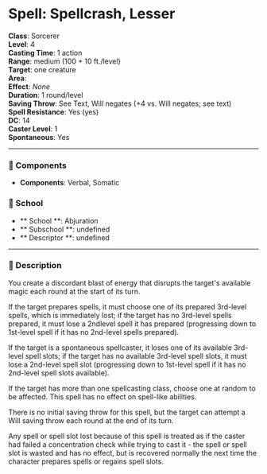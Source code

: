 
# Spell: Spellcrash, Lesser
**Class**: Sorcerer  
**Level**: 4  
**Casting Time**: 1 action  
**Range**: medium (100 + 10 ft./level)  
**Target**: one creature  
**Area**:   
**Effect**: _None_  
**Duration**: 1 round/level  
**Saving Throw**: See Text, Will negates (+4 vs. Will negates; see text)  
**Spell Resistance**: Yes (yes)  
**DC**: 14  
**Caster Level**: 1  
**Spontaneous**: Yes

---

### 🔮 Components
- **Components**: Verbal, Somatic

### 🏫 School
- ** School **: Abjuration
- ** Subschool **: undefined
- ** Descriptor **: undefined
---

### 📜 Description
You create a discordant blast of energy that disrupts the target's available magic each round at the start of its turn.

If the target prepares spells, it must choose one of its prepared 3rd-level spells, which is immediately lost; if the target has no 3rd-level spells prepared, it must lose a 2ndlevel spell it has prepared (progressing down to 1st-level spell if it has no 2nd-level spells prepared).

If the target is a spontaneous spellcaster, it loses one of its available 3rd-level spell slots; if the target has no available 3rd-level spell slots, it must lose a 2nd-level spell slot (progressing down to 1st-level spell if it has no 2nd-level spell slots available).

If the target has more than one spellcasting class, choose one at random to be affected. This spell has no effect on spell-like abilities.

There is no initial saving throw for this spell, but the target can attempt a Will saving throw each round at the end of its turn.

Any spell or spell slot lost because of this spell is treated as if the caster had failed a concentration check while trying to cast it - the spell or spell slot is wasted and has no effect, but is recovered normally the next time the character prepares spells or regains spell slots.
